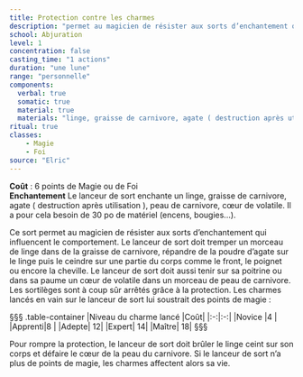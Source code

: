 ```yaml
---
title: Protection contre les charmes
description: "permet au magicien de résister aux sorts d’enchantement qui influencent le comportement"
school: Abjuration
level: 1
concentration: false
casting_time: "1 actions"
duration: "une lune"
range: "personnelle"
components:
  verbal: true
  somatic: true
  material: true
  materials: "linge, graisse de carnivore, agate ( destruction après utilisation ), peau de carnivore, cœur de volatile"
ritual: true
classes:
    - Magie  
    - Foi
source: "Elric"
---
```

**Coût** : 6 points de Magie ou de Foi  
**Enchantement** Le lanceur de sort enchante un linge, graisse de carnivore, agate ( destruction après utilisation ), peau de carnivore, cœur de volatile. Il a pour cela besoin de 30 po de matériel (encens, bougies...).  

Ce sort permet au magicien de résister aux sorts d’enchantement qui influencent le comportement. Le lanceur de sort doit tremper un morceau de linge dans de la graisse de carnivore, répandre de la poudre d’agate sur le linge puis le ceindre sur une partie du corps comme le front, le poignet ou encore la cheville. Le lanceur de sort doit aussi tenir sur sa poitrine ou dans sa paume un cœur de volatile dans un morceau de peau de carnivore. Les sortilèges sont à coup sûr arrêtés grâce à la protection. Les charmes lancés en vain sur le lanceur de sort lui soustrait des points de magie :  

§§§ .table-container
|Niveau du charme lancé    |Coût|
|:-:|:-:|
|Novice  |4 |
|Apprenti|8  |
|Adepte| 12|
|Expert| 14|
|Maître| 18|
§§§  

Pour rompre la protection, le lanceur de sort doit brûler le linge ceint sur son corps et défaire le cœur de la peau du carnivore. Si le lanceur de sort n’a plus de points de magie, les charmes affectent alors sa vie.   

